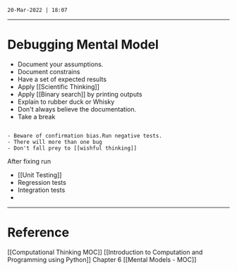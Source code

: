`20-Mar-2022 | 18:07`


---
# Debugging Mental Model

- Document your assumptions.
- Document constrains
- Have a set of expected results 
- Apply [[Scientific Thinking]]
- Apply [[Binary search]]  by printing outputs
- Explain to rubber duck or Whisky
- Don't always believe the documentation.
- Take a break


```ad-warning

- Beware of confirmation bias.Run negative tests.
- There will more than one bug
- Don't fall prey to [[wishful thinking]]

```

After fixing run

- [[Unit Testing]]
- Regression tests
- Integration tests
- 

---
# Reference
[[Computational Thinking MOC]]
[[Introduction to Computation and Programming using Python]] Chapter 6
[[Mental Models  - MOC]]
